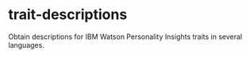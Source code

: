 # trait-descriptions
Obtain descriptions for IBM Watson Personality Insights traits in several languages.
